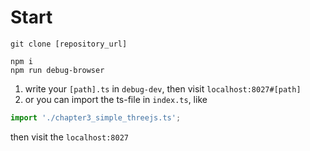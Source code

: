 # Start

```
git clone [repository_url]

npm i
npm run debug-browser
```
1. write your `[path].ts` in `debug-dev`, then visit `localhost:8027#[path]`
2. or you can import the ts-file in `index.ts`, like
```ts
import './chapter3_simple_threejs.ts';
```
then visit the `localhost:8027`